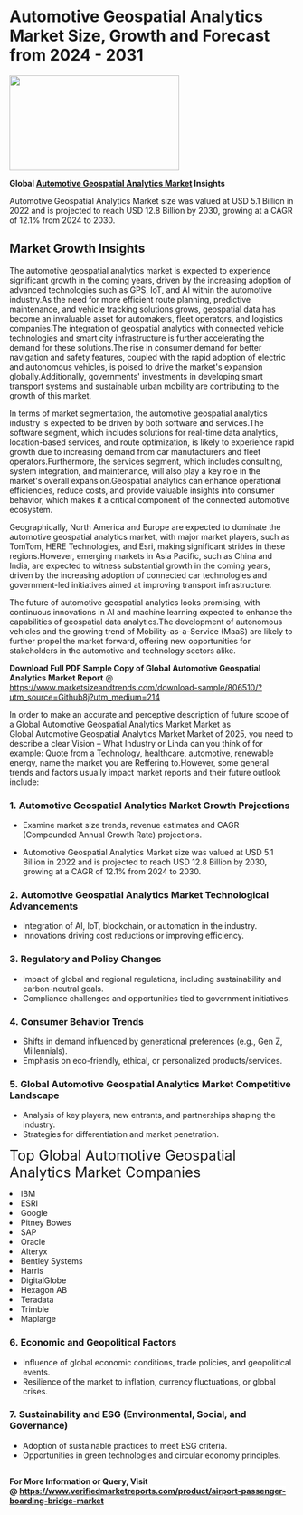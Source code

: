 <H1>Automotive Geospatial Analytics Market Size, Growth and Forecast from 2024 - 2031</H1><img class="aligncenter size-medium wp-image-584254" src="https://thirdeyenews.in/wp-content/uploads/2024/09/Global-Market-Research-300x168.jpeg" alt="" width="300" height="168" /><p><strong>Global&nbsp;<a href="https://www.marketsizeandtrends.com/download-sample/806510/?utm_source=Github8j?utm_medium=214">Automotive Geospatial Analytics Market</a> Insights</strong></p><p>Automotive Geospatial Analytics Market size was valued at USD 5.1 Billion in 2022 and is projected to reach USD 12.8 Billion by 2030, growing at a CAGR of 12.1% from 2024 to 2030.</p><p><h2>Market Growth Insights</h2> <p>The automotive geospatial analytics market is expected to experience significant growth in the coming years, driven by the increasing adoption of advanced technologies such as GPS, IoT, and AI within the automotive industry.As the need for more efficient route planning, predictive maintenance, and vehicle tracking solutions grows, geospatial data has become an invaluable asset for automakers, fleet operators, and logistics companies.The integration of geospatial analytics with connected vehicle technologies and smart city infrastructure is further accelerating the demand for these solutions.The rise in consumer demand for better navigation and safety features, coupled with the rapid adoption of electric and autonomous vehicles, is poised to drive the market's expansion globally.Additionally, governments' investments in developing smart transport systems and sustainable urban mobility are contributing to the growth of this market.</p> <p>In terms of market segmentation, the automotive geospatial analytics industry is expected to be driven by both software and services.The software segment, which includes solutions for real-time data analytics, location-based services, and route optimization, is likely to experience rapid growth due to increasing demand from car manufacturers and fleet operators.Furthermore, the services segment, which includes consulting, system integration, and maintenance, will also play a key role in the market's overall expansion.Geospatial analytics can enhance operational efficiencies, reduce costs, and provide valuable insights into consumer behavior, which makes it a critical component of the connected automotive ecosystem.</p> <p>Geographically, North America and Europe are expected to dominate the automotive geospatial analytics market, with major market players, such as TomTom, HERE Technologies, and Esri, making significant strides in these regions.However, emerging markets in Asia Pacific, such as China and India, are expected to witness substantial growth in the coming years, driven by the increasing adoption of connected car technologies and government-led initiatives aimed at improving transport infrastructure.</p> <p>The future of automotive geospatial analytics looks promising, with continuous innovations in AI and machine learning expected to enhance the capabilities of geospatial data analytics.The development of autonomous vehicles and the growing trend of Mobility-as-a-Service (MaaS) are likely to further propel the market forward, offering new opportunities for stakeholders in the automotive and technology sectors alike.</p> <p><span class=""><strong>Download Full PDF Sample Copy of Global Automotive Geospatial Analytics Market Report</strong> @ <a href="https://www.marketsizeandtrends.com/download-sample/806510/?utm_source=Github8j?utm_medium=214" target="_blank">https://www.marketsizeandtrends.com/download-sample/806510/?utm_source=Github8j?utm_medium=214</a></span></p><p>In order to make an accurate and perceptive description of future scope of a Global&nbsp;Automotive Geospatial Analytics Market Market as Global&nbsp;Automotive Geospatial Analytics Market Market of 2025, you need to describe a clear Vision &ndash; What Industry or Linda can you think of for example: Quote from a Technology, healthcare, automotive, renewable energy, name the market you are Reffering to.However, some general trends and factors usually impact market reports and their future outlook include:</p><h3>1.&nbsp;<strong>Automotive Geospatial Analytics Market Growth Projections</strong></h3><ul><li>Examine market size trends, revenue estimates and CAGR (Compounded Annual Growth Rate) projections.</li><li><p>Automotive Geospatial Analytics Market size was valued at USD 5.1 Billion in 2022 and is projected to reach USD 12.8 Billion by 2030, growing at a CAGR of 12.1% from 2024 to 2030.</p></li></ul><h3>2.&nbsp;<strong>Automotive Geospatial Analytics Market Technological Advancements</strong></h3><ul><li>Integration of AI, IoT, blockchain, or automation in the industry.</li><li>Innovations driving cost reductions or improving efficiency.</li></ul><h3>3.&nbsp;<strong>Regulatory and Policy Changes</strong></h3><ul><li>Impact of global and regional regulations, including sustainability and carbon-neutral goals.</li><li>Compliance challenges and opportunities tied to government initiatives.</li></ul><h3>4.&nbsp;<strong>Consumer Behavior Trends</strong></h3><ul><li>Shifts in demand influenced by generational preferences (e.g., Gen Z, Millennials).</li><li>Emphasis on eco-friendly, ethical, or personalized products/services.</li></ul><h3>5.&nbsp;<strong>Global Automotive Geospatial Analytics Market Competitive Landscape</strong></h3><ul><li>Analysis of key players, new entrants, and partnerships shaping the industry.</li><li>Strategies for differentiation and market penetration.</li></ul><p data-pm-slice="1 1 []"><span style="color: inherit; font-family: inherit; font-size: 25px;">Top Global Automotive Geospatial Analytics Market Companies</span></p><div class="" data-test-id=""><p><li>IBM</li><li> ESRI</li><li> Google</li><li> Pitney Bowes</li><li> SAP</li><li> Oracle</li><li> Alteryx</li><li> Bentley Systems</li><li> Harris</li><li> DigitalGlobe</li><li> Hexagon AB</li><li> Teradata</li><li> Trimble</li><li> Maplarge</li></p></div><h3>6.&nbsp;<strong>Economic and Geopolitical Factors</strong></h3><ul><li>Influence of global economic conditions, trade policies, and geopolitical events.</li><li>Resilience of the market to inflation, currency fluctuations, or global crises.</li></ul><h3>7.&nbsp;<strong>Sustainability and ESG (Environmental, Social, and Governance)</strong></h3><ul><li>Adoption of sustainable practices to meet ESG criteria.</li><li>Opportunities in green technologies and circular economy principles.</li></ul><h2><strong style="font-size: 14px;">For More Information or Query, Visit @&nbsp;</strong><a style="background-color: #ffffff; font-size: 14px;" href="https://www.marketsizeandtrends.com/report/automotive-geospatial-analytics-market/" target="_blank">https://www.verifiedmarketreports.com/product/airport-passenger-boarding-bridge-market</a></h2>